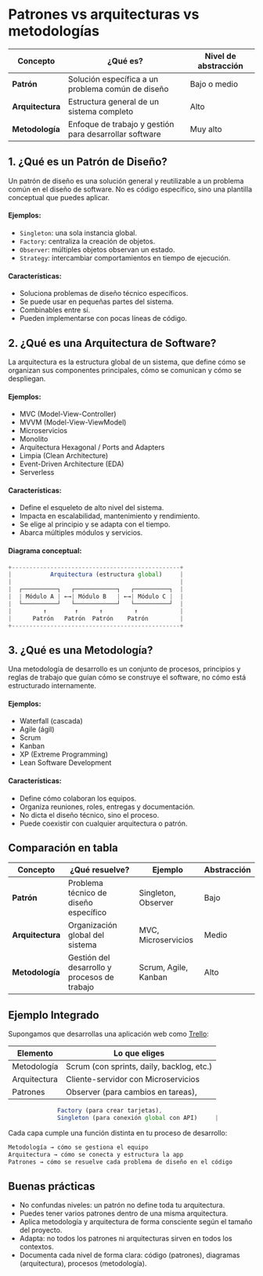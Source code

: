 # **Patrones vs arquitecturas vs metodologías**

| Concepto         | ¿Qué es?                                               | Nivel de abstracción |
| ---------------- | ------------------------------------------------------ | -------------------- |
| **Patrón**       | Solución específica a un problema común de diseño      | Bajo o medio         |
| **Arquitectura** | Estructura general de un sistema completo              | Alto                 |
| **Metodología**  | Enfoque de trabajo y gestión para desarrollar software | Muy alto             |



## 1. ¿Qué es un Patrón de Diseño?

Un patrón de diseño es una solución general y reutilizable a un problema común en el diseño de software. No es código específico, sino una plantilla conceptual que puedes aplicar.

#### Ejemplos:

- `Singleton`: una sola instancia global.
- `Factory`: centraliza la creación de objetos.
- `Observer`: múltiples objetos observan un estado.
- `Strategy`: intercambiar comportamientos en tiempo de ejecución.

#### Características:

- Soluciona problemas de diseño técnico específicos. 
- Se puede usar en pequeñas partes del sistema.
- Combinables entre sí.
- Pueden implementarse con pocas líneas de código.



## 2. ¿Qué es una Arquitectura de Software?

La arquitectura es la estructura global de un sistema, que define cómo se organizan sus componentes principales, cómo se comunican y cómo se despliegan.

#### Ejemplos:

- MVC (Model-View-Controller)
- MVVM (Model-View-ViewModel)
- Microservicios
- Monolito
- Arquitectura Hexagonal / Ports and Adapters
- Limpia (Clean Architecture)
- Event-Driven Architecture (EDA)
- Serverless

#### Características:

- Define el esqueleto de alto nivel del sistema. 
- Impacta en escalabilidad, mantenimiento y rendimiento.
- Se elige al principio y se adapta con el tiempo.
- Abarca múltiples módulos y servicios.

#### Diagrama conceptual:

```js
+------------------------------------------------+
|           Arquitectura (estructura global)     |
|                                                |
|  ┌──────────┐   ┌────────────┐   ┌──────────┐  |
|  | Módulo A | ←→| Módulo B   | ←→| Módulo C |  |
|  └──────────┘   └────────────┘   └──────────┘  |
|         ↑        ↑      ↑         ↑            |
|      Patrón   Patrón  Patrón    Patrón         |
+------------------------------------------------+
```



## 3. ¿Qué es una Metodología?

Una metodología de desarrollo es un conjunto de procesos, principios y reglas de trabajo que guían cómo se construye el software, no cómo está estructurado internamente.

#### Ejemplos:

- Waterfall (cascada) 
- Agile (ágil)
- Scrum
- Kanban
- XP (Extreme Programming)
- Lean Software Development

#### Características:

- Define cómo colaboran los equipos. 
- Organiza reuniones, roles, entregas y documentación.
- No dicta el diseño técnico, sino el proceso.
- Puede coexistir con cualquier arquitectura o patrón.



## Comparación en tabla

|Concepto|¿Qué resuelve?|Ejemplo|Abstracción|
|---|---|---|---|
|**Patrón**|Problema técnico de diseño específico|Singleton, Observer|Bajo|
|**Arquitectura**|Organización global del sistema|MVC, Microservicios|Medio|
|**Metodología**|Gestión del desarrollo y procesos de trabajo|Scrum, Agile, Kanban|Alto|



## Ejemplo Integrado

Supongamos que desarrollas una aplicación web como [Trello](https://trello.com/es):

| Elemento     | Lo que eliges                             |
| ------------ | ----------------------------------------- |
| Metodología  | Scrum (con sprints, daily, backlog, etc.) |
| Arquitectura | Cliente-servidor con Microservicios       |
| Patrones     | Observer (para cambios en tareas),        |

```js
              Factory (para crear tarjetas),  
              Singleton (para conexión global con API)     |
```

Cada capa cumple una función distinta en tu proceso de desarrollo:
```js
Metodología → cómo se gestiona el equipo
Arquitectura → cómo se conecta y estructura la app
Patrones → cómo se resuelve cada problema de diseño en el código
```



## Buenas prácticas

- No confundas niveles: un patrón no define toda tu arquitectura.
- Puedes tener varios patrones dentro de una misma arquitectura.
- Aplica metodología y arquitectura de forma consciente según el tamaño del proyecto.
- Adapta: no todos los patrones ni arquitecturas sirven en todos los contextos.
- Documenta cada nivel de forma clara: código (patrones), diagramas (arquitectura), procesos (metodología).



